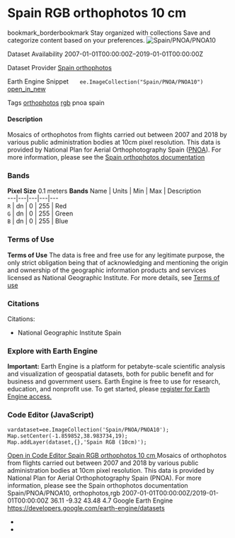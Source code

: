  
#  Spain RGB orthophotos 10 cm 
bookmark_borderbookmark Stay organized with collections  Save and categorize content based on your preferences. 
![Spain/PNOA/PNOA10](https://developers.google.com/earth-engine/datasets/images/Spain/Spain_PNOA_PNOA10_sample.png) 

Dataset Availability
    2007-01-01T00:00:00Z–2019-01-01T00:00:00Z 

Dataset Provider
     [ Spain orthophotos ](https://pnoa.ign.es/web/portal/pnoa-imagen/productos-a-descarga) 

Earth Engine Snippet
     `    ee.ImageCollection("Spain/PNOA/PNOA10")   ` [ open_in_new ](https://code.earthengine.google.com/?scriptPath=Examples:Datasets/Spain/Spain_PNOA_PNOA10) 

Tags
     [orthophotos](https://developers.google.com/earth-engine/datasets/tags/orthophotos) [rgb](https://developers.google.com/earth-engine/datasets/tags/rgb)
pnoa
spain
#### Description
Mosaics of orthophotos from flights carried out between 2007 and 2018 by various public administration bodies at 10cm pixel resolution. This data is provided by National Plan for Aerial Orthophotography Spain ([PNOA](https://pnoa.ign.es)).
For more information, please see the [Spain orthophotos documentation](https://pnoa.ign.es/web/portal/pnoa-imagen/proceso-fotogrametrico)
### Bands
**Pixel Size** 0.1 meters 
**Bands**
Name | Units | Min | Max | Description  
---|---|---|---|---  
`R` | dn |  0  |  255  | Red  
`G` | dn |  0  |  255  | Green  
`B` | dn |  0  |  255  | Blue  
### Terms of Use
**Terms of Use**
The data is free and free use for any legitimate purpose, the only strict obligation being that of acknowledging and mentioning the origin and ownership of the geographic information products and services licensed as National Geographic Institute.
For more details, see [Terms of use](http://www.ign.es/resources/licencia/Condiciones_licenciaUso_IGN.pdf)
### Citations
Citations:
  * National Geographic Institute Spain


### Explore with Earth Engine
**Important:** Earth Engine is a platform for petabyte-scale scientific analysis and visualization of geospatial datasets, both for public benefit and for business and government users. Earth Engine is free to use for research, education, and nonprofit use. To get started, please [register for Earth Engine access.](https://console.cloud.google.com/earth-engine)
### Code Editor (JavaScript)
```
vardataset=ee.ImageCollection('Spain/PNOA/PNOA10');
Map.setCenter(-1.859852,38.983734,19);
Map.addLayer(dataset,{},'Spain RGB (10cm)');
```
[ Open in Code Editor ](https://code.earthengine.google.com/?scriptPath=Examples:Datasets/Spain/Spain_PNOA_PNOA10)
[ Spain RGB orthophotos 10 cm ](https://developers.google.com/earth-engine/datasets/catalog/Spain_PNOA_PNOA10)
Mosaics of orthophotos from flights carried out between 2007 and 2018 by various public administration bodies at 10cm pixel resolution. This data is provided by National Plan for Aerial Orthophotography Spain (PNOA). For more information, please see the Spain orthophotos documentation
Spain/PNOA/PNOA10, orthophotos,rgb 
2007-01-01T00:00:00Z/2019-01-01T00:00:00Z
36.11 -9.32 43.48 4.7 
Google Earth Engine
https://developers.google.com/earth-engine/datasets
  * [ ](https://doi.org/https://pnoa.ign.es/web/portal/pnoa-imagen/productos-a-descarga)
  * [ ](https://doi.org/https://developers.google.com/earth-engine/datasets/catalog/Spain_PNOA_PNOA10)


